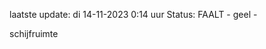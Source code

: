 laatste update: 
di 14-11-2023  0:14   uur 
Status: FAALT - geel - 
<div class="service Y">schijfruimte</div>
